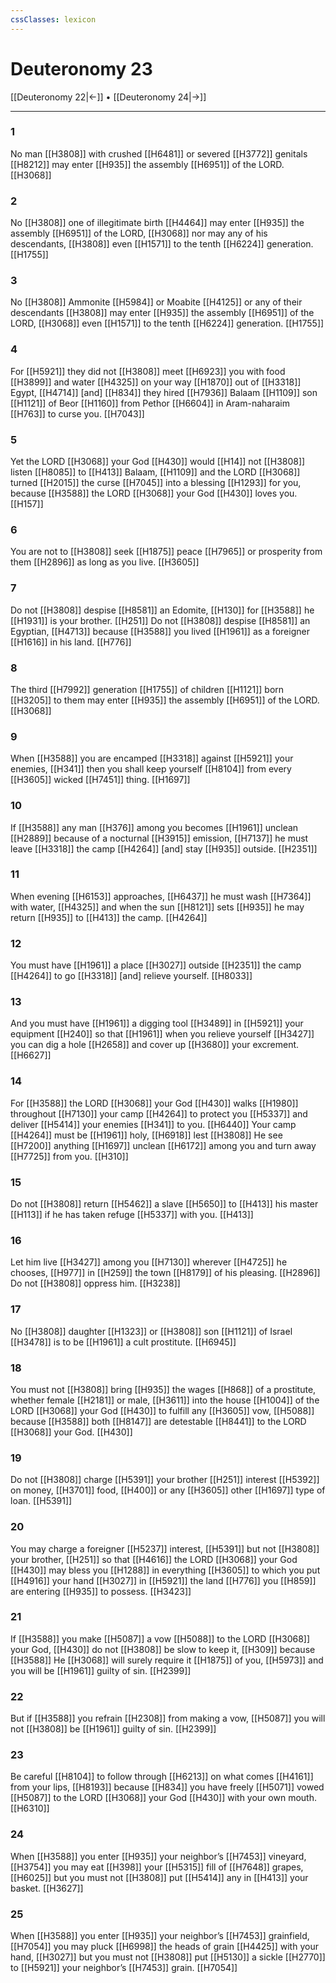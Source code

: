 ```yaml
---
cssClasses: lexicon
---
```


# Deuteronomy 23

[[Deuteronomy 22|←]] • [[Deuteronomy 24|→]]

---

### 1
No man [[H3808]] with crushed [[H6481]] or severed [[H3772]] genitals [[H8212]] may enter [[H935]] the assembly [[H6951]] of the LORD. [[H3068]]

### 2
No [[H3808]] one of illegitimate birth [[H4464]] may enter [[H935]] the assembly [[H6951]] of the LORD, [[H3068]] nor may any of his descendants, [[H3808]] even [[H1571]] to the tenth [[H6224]] generation. [[H1755]]

### 3
No [[H3808]] Ammonite [[H5984]] or Moabite [[H4125]] or any of their descendants [[H3808]] may enter [[H935]] the assembly [[H6951]] of the LORD, [[H3068]] even [[H1571]] to the tenth [[H6224]] generation. [[H1755]]

### 4
For [[H5921]] they did not [[H3808]] meet [[H6923]] you with food [[H3899]] and water [[H4325]] on your way [[H1870]] out of [[H3318]] Egypt, [[H4714]] [and] [[H834]] they hired [[H7936]] Balaam [[H1109]] son [[H1121]] of Beor [[H1160]] from Pethor [[H6604]] in Aram-naharaim [[H763]] to curse you. [[H7043]]

### 5
Yet the LORD [[H3068]] your God [[H430]] would [[H14]] not [[H3808]] listen [[H8085]] to [[H413]] Balaam, [[H1109]] and the LORD [[H3068]] turned [[H2015]] the curse [[H7045]] into a blessing [[H1293]] for you,  because [[H3588]] the LORD [[H3068]] your God [[H430]] loves you. [[H157]]

### 6
You are not to [[H3808]] seek [[H1875]] peace [[H7965]] or prosperity from them [[H2896]] as long as you live. [[H3605]]

### 7
Do not [[H3808]] despise [[H8581]] an Edomite, [[H130]] for [[H3588]] he [[H1931]] is your brother. [[H251]] Do not [[H3808]] despise [[H8581]] an Egyptian, [[H4713]] because [[H3588]] you lived [[H1961]] as a foreigner [[H1616]] in his land. [[H776]]

### 8
The third [[H7992]] generation [[H1755]] of children [[H1121]] born [[H3205]] to them  may enter [[H935]] the assembly [[H6951]] of the LORD. [[H3068]]

### 9
When [[H3588]] you are encamped [[H3318]] against [[H5921]] your enemies, [[H341]] then you shall keep yourself [[H8104]] from every [[H3605]] wicked [[H7451]] thing. [[H1697]]

### 10
If [[H3588]] any man [[H376]] among you  becomes [[H1961]] unclean [[H2889]] because of a nocturnal [[H3915]] emission, [[H7137]] he must leave [[H3318]] the camp [[H4264]] [and] stay [[H935]] outside. [[H2351]]

### 11
When evening [[H6153]] approaches, [[H6437]] he must wash [[H7364]] with water, [[H4325]] and when the sun [[H8121]] sets [[H935]] he may return [[H935]] to [[H413]] the camp. [[H4264]]

### 12
You must have [[H1961]] a place [[H3027]] outside [[H2351]] the camp [[H4264]] to go [[H3318]] [and] relieve yourself. [[H8033]]

### 13
And you must have [[H1961]] a digging tool [[H3489]] in [[H5921]] your equipment [[H240]] so that [[H1961]] when you relieve yourself [[H3427]] you can dig a hole [[H2658]] and cover up [[H3680]] your excrement. [[H6627]]

### 14
For [[H3588]] the LORD [[H3068]] your God [[H430]] walks [[H1980]] throughout [[H7130]] your camp [[H4264]] to protect you [[H5337]] and deliver [[H5414]] your enemies [[H341]] to you. [[H6440]] Your camp [[H4264]] must be [[H1961]] holy, [[H6918]] lest [[H3808]] He see [[H7200]] anything [[H1697]] unclean [[H6172]] among you  and turn away [[H7725]] from you. [[H310]]

### 15
Do not [[H3808]] return [[H5462]] a slave [[H5650]] to [[H413]] his master [[H113]] if he has taken refuge [[H5337]] with you. [[H413]]

### 16
Let him live [[H3427]] among you [[H7130]] wherever [[H4725]] he chooses, [[H977]] in [[H259]] the town [[H8179]] of his pleasing. [[H2896]] Do not [[H3808]] oppress him. [[H3238]]

### 17
No [[H3808]] daughter [[H1323]] or [[H3808]] son [[H1121]] of Israel [[H3478]] is to be [[H1961]] a cult prostitute. [[H6945]]

### 18
You must not [[H3808]] bring [[H935]] the wages [[H868]] of a prostitute, whether female [[H2181]] or male, [[H3611]] into the house [[H1004]] of the LORD [[H3068]] your God [[H430]] to fulfill any [[H3605]] vow, [[H5088]] because [[H3588]] both [[H8147]] are detestable [[H8441]] to the LORD [[H3068]] your God. [[H430]]

### 19
Do not [[H3808]] charge [[H5391]] your brother [[H251]] interest [[H5392]] on money, [[H3701]] food, [[H400]] or any [[H3605]] other [[H1697]] type of loan. [[H5391]]

### 20
You may charge a foreigner [[H5237]] interest, [[H5391]] but not [[H3808]] your brother, [[H251]] so that [[H4616]] the LORD [[H3068]] your God [[H430]] may bless you [[H1288]] in everything [[H3605]] to which you put [[H4916]] your hand [[H3027]] in [[H5921]] the land [[H776]] you [[H859]] are entering [[H935]] to possess. [[H3423]]

### 21
If [[H3588]] you make [[H5087]] a vow [[H5088]] to the LORD [[H3068]] your God, [[H430]] do not [[H3808]] be slow to keep it, [[H309]] because [[H3588]] He [[H3068]] will surely require it [[H1875]] of you, [[H5973]] and you will be [[H1961]] guilty of sin. [[H2399]]

### 22
But if [[H3588]] you refrain [[H2308]] from making a vow, [[H5087]] you will not [[H3808]] be [[H1961]] guilty of sin. [[H2399]]

### 23
Be careful [[H8104]] to follow through [[H6213]] on what comes [[H4161]] from your lips, [[H8193]] because [[H834]] you have freely [[H5071]] vowed [[H5087]] to the LORD [[H3068]] your God [[H430]] with your own mouth. [[H6310]]

### 24
When [[H3588]] you enter [[H935]] your neighbor’s [[H7453]] vineyard, [[H3754]] you may eat [[H398]] your [[H5315]] fill of [[H7648]] grapes, [[H6025]] but you must not [[H3808]] put [[H5414]] any in [[H413]] your basket. [[H3627]]

### 25
When [[H3588]] you enter [[H935]] your neighbor’s [[H7453]] grainfield, [[H7054]] you may pluck [[H6998]] the heads of grain [[H4425]] with your hand, [[H3027]] but you must not [[H3808]] put [[H5130]] a sickle [[H2770]] to [[H5921]] your neighbor’s [[H7453]] grain. [[H7054]]

